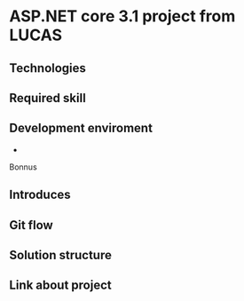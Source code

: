 # ASP.NET core 3.1 project from LUCAS
## Technologies
## Required skill
## Development enviroment 
- 
Bonnus
## Introduces
## Git flow
## Solution structure
## Link about project